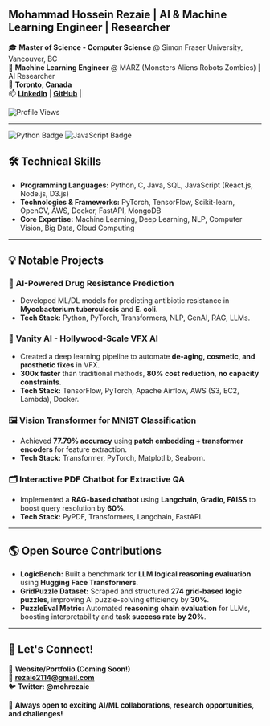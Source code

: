  

## Mohammad Hossein Rezaie | AI & Machine Learning Engineer | Researcher

🎓 **Master of Science - Computer Science** @ Simon Fraser University, Vancouver, BC  
💼 **Machine Learning Engineer** @ MARZ (Monsters Aliens Robots Zombies) | AI Researcher  
📍 **Toronto, Canada**  
📫 **[LinkedIn](https://www.linkedin.com/in/mohammad-hossein-rezaie-46709b126/)** | **[GitHub](https://github.com/mhrezaiek/)** |

![Profile Views](https://komarev.com/ghpvc/?username=your-username)

---
![Python Badge](https://img.shields.io/badge/Python-3.9-blue)
![JavaScript Badge](https://img.shields.io/badge/JavaScript-ES6-yellow)


## 🛠️ Technical Skills

- **Programming Languages:** Python, C, Java, SQL, JavaScript (React.js, Node.js, D3.js)
- **Technologies & Frameworks:** PyTorch, TensorFlow, Scikit-learn, OpenCV, AWS, Docker, FastAPI, MongoDB
- **Core Expertise:** Machine Learning, Deep Learning, NLP, Computer Vision, Big Data, Cloud Computing

---

## 💡 Notable Projects

### 🔬 **AI-Powered Drug Resistance Prediction**  
- Developed ML/DL models for predicting antibiotic resistance in **Mycobacterium tuberculosis** and **E. coli**.  
- **Tech Stack:** Python, PyTorch, Transformers, NLP, GenAI, RAG, LLMs.  

### 🎥 **Vanity AI - Hollywood-Scale VFX AI**  
- Created a deep learning pipeline to automate **de-aging, cosmetic, and prosthetic fixes** in VFX.  
- **300x faster** than traditional methods, **80% cost reduction**, **no capacity constraints**.  
- **Tech Stack:** TensorFlow, PyTorch, Apache Airflow, AWS (S3, EC2, Lambda), Docker.  

### 🖼️ **Vision Transformer for MNIST Classification**  
- Achieved **77.79% accuracy** using **patch embedding + transformer encoders** for feature extraction.  
- **Tech Stack:** Transformer, PyTorch, Matplotlib, Seaborn.  

### 🗂️ **Interactive PDF Chatbot for Extractive QA**  
- Implemented a **RAG-based chatbot** using **Langchain, Gradio, FAISS** to boost query resolution by **60%**.  
- **Tech Stack:** PyPDF, Transformers, Langchain, FastAPI.  

---

## 🌎 Open Source Contributions

- **LogicBench:** Built a benchmark for **LLM logical reasoning evaluation** using **Hugging Face Transformers**.  
- **GridPuzzle Dataset:** Scraped and structured **274 grid-based logic puzzles**, improving AI puzzle-solving efficiency by **30%**.  
- **PuzzleEval Metric:** Automated **reasoning chain evaluation** for LLMs, boosting interpretability and **task success rate by 20%**.  

---

## 📌 Let's Connect!

🔗 **Website/Portfolio (Coming Soon!)**  
📧 **rezaie2114@gmail.com**  
🐦 **Twitter: @mohrezaie**  

🚀 **Always open to exciting AI/ML collaborations, research opportunities, and challenges!**

